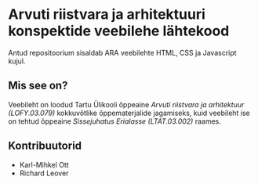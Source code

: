 # Arvuti riistvara ja arhitektuuri konspektide veebilehe lähtekood

Antud repositoorium sisaldab ARA veebilehte HTML, CSS ja Javascript kujul.

## Mis see on?

Veebileht on loodud Tartu Ülikooli õppeaine *Arvuti riistvara ja arhitektuur (LOFY.03.079)* kokkuvõtlike 
õppematerjalide jagamiseks, kuid veebileht ise on tehtud õppeaine *Sissejuhatus Erialasse (LTAT.03.002)*
raames.

## Kontribuutorid

* Karl-Mihkel Ott
* Richard Leover